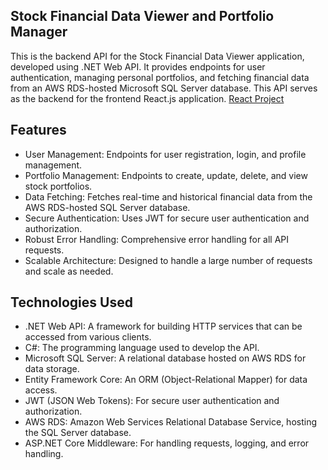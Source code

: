## Stock Financial Data Viewer and Portfolio Manager

This is the backend API for the Stock Financial Data Viewer application, developed using .NET Web API. 
It provides endpoints for user authentication, managing personal portfolios, and fetching financial data 
from an AWS RDS-hosted Microsoft SQL Server database. This API serves as the backend for the frontend React.js application. [React Project](https://github.com/bipan1/Finance-Project)

## Features
- User Management: Endpoints for user registration, login, and profile management.
- Portfolio Management: Endpoints to create, update, delete, and view stock portfolios.
- Data Fetching: Fetches real-time and historical financial data from the AWS RDS-hosted SQL Server database.
- Secure Authentication: Uses JWT for secure user authentication and authorization.
- Robust Error Handling: Comprehensive error handling for all API requests.
- Scalable Architecture: Designed to handle a large number of requests and scale as needed.

## Technologies Used
- .NET Web API: A framework for building HTTP services that can be accessed from various clients.
- C#: The programming language used to develop the API.
- Microsoft SQL Server: A relational database hosted on AWS RDS for data storage.
- Entity Framework Core: An ORM (Object-Relational Mapper) for data access.
- JWT (JSON Web Tokens): For secure user authentication and authorization.
- AWS RDS: Amazon Web Services Relational Database Service, hosting the SQL Server database.
- ASP.NET Core Middleware: For handling requests, logging, and error handling.
